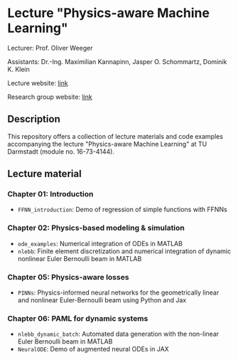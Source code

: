 # Lecture "Physics-aware Machine Learning"

Lecturer: Prof. Oliver Weeger

Assistants: Dr.-Ing. Maximilian Kannapinn, Jasper O. Schommartz, Dominik K. Klein




Lecture website: [link](https://www.maschinenbau.tu-darmstadt.de/cps/cps_teaching/cps_courses/vorlesung_physikbewusstes_ml/paml_1.en.jsp)

Research group website: [link](https://www.maschinenbau.tu-darmstadt.de/cps/department_cps/index.en.jsp) 

## Description

This repository offers a collection of lecture materials and code examples accompanying the lecture "Physics-aware Machine Learning" at TU Darmstadt (module no. 16-73-4144). 

## Lecture material

### Chapter 01: Introduction
* `FFNN_introduction`: Demo of regression of simple functions with FFNNs

### Chapter 02: Physics-based modeling & simulation
* `ode_examples`: Numerical integration of ODEs in MATLAB
* `nlebb`: Finite element discretization and numerical integration of dynamic nonlinear Euler Bernoulli beam in MATLAB

### Chapter 05: Physics-aware losses
* `PINNs`: Physics-informed neural networks for the geometrically linear and nonlinear Euler-Bernoulli beam using Python and Jax

### Chapter 06: PAML for dynamic systems
* `nlebb_dynamic_batch`: Automated data generation with the non-linear Euler Bernoulli beam in MATLAB
* `NeuralODE`: Demo of augmented neural ODEs in JAX
